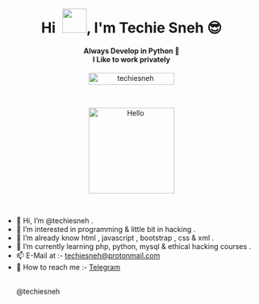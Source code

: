 <!-- Copyrights Techie Sneh 
     feel free to fork this -->

<h1 align="center">Hi  &nbsp;<a href="http://techiesneh.epizy.com"><img src="https://raw.githubusercontent.com/techiesneh/techiesneh/main/tenor.gif" width="48px"></a>, I'm Techie Sneh 😎</h1>

<h4 align="center">Always Develop in Python 🐍 <br> I Like to work privately</h4>


<p align="center"> <a href="https://github.com/techiesneh/"><img width="170px" height="24" src="https://komarev.com/ghpvc/?username=techiesneh&label=PROFILE%20VISITORS&color=blueviolet&style=flat-square" alt="techiesneh" /></a> </p><br>

<p align="center"><a href="https://t.me/techiesneh"><img src="https://raw.githubusercontent.com/techiesneh/techiesneh/main/575a20918d349a354cc636a0d49b35a0.gif" alt="Hello" width="170" height="170"/></a></p><br>

- 👋 Hi, I’m @techiesneh .
- 👀 I’m interested in programming & little bit in hacking .
- 🌱 I’m already know html , javascript , bootstrap , css & xml . 
- 🌱 I’m currently learning php, python, mysql & ethical hacking courses .
- 📫 E-Mail at :- techiesneh@protonmail.com 
- 📱  How to reach me :- <a href="https://t.me/techiesneh">Telegram</a></p><br> @techiesneh 

<!---
techiesneh/techiesneh is a ✨ special ✨ repository because its `README.md` (this file) appears on your GitHub profile.
You can click the Preview link to take a look at your changes.
--->
